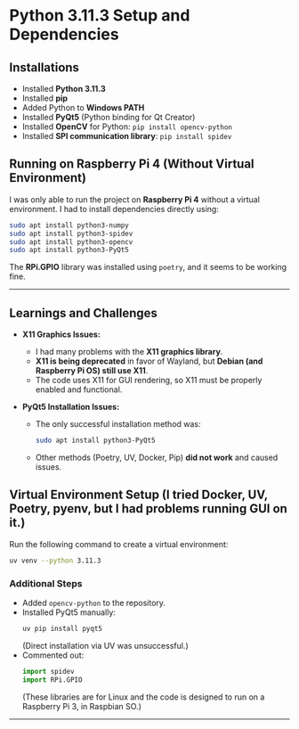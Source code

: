 # Python 3.11.3 Setup and Dependencies

## Installations
- Installed **Python 3.11.3**
- Installed **pip**
- Added Python to **Windows PATH**
- Installed **PyQt5** (Python binding for Qt Creator)
- Installed **OpenCV** for Python: `pip install opencv-python`
- Installed **SPI communication library**: `pip install spidev`

## Running on Raspberry Pi 4 (Without Virtual Environment)
I was only able to run the project on **Raspberry Pi 4** without a virtual environment. I had to install dependencies directly using:
```sh
sudo apt install python3-numpy
sudo apt install python3-spidev
sudo apt install python3-opencv
sudo apt install python3-PyQt5
```

The **RPi.GPIO** library was installed using `poetry`, and it seems to be working fine.

---

## Learnings and Challenges
- **X11 Graphics Issues:**
  - I had many problems with the **X11 graphics library**.
  - **X11 is being deprecated** in favor of Wayland, but **Debian (and Raspberry Pi OS) still use X11**.
  - The code uses X11 for GUI rendering, so X11 must be properly enabled and functional.

- **PyQt5 Installation Issues:**
  - The only successful installation method was:
    ```sh
    sudo apt install python3-PyQt5
    ```
  - Other methods (Poetry, UV, Docker, Pip) **did not work** and caused issues.


## Virtual Environment Setup (I tried Docker, UV, Poetry, pyenv, but I had problems running GUI on it.)
Run the following command to create a virtual environment:
```sh
uv venv --python 3.11.3
```

### Additional Steps
- Added `opencv-python` to the repository.
- Installed PyQt5 manually:
  ```sh
  uv pip install pyqt5
  ```
  (Direct installation via UV was unsuccessful.)
- Commented out:
  ```python
  import spidev
  import RPi.GPIO
  ```
  (These libraries are for Linux and the code is designed to run on a Raspberry Pi 3, in Raspbian SO.)

---
